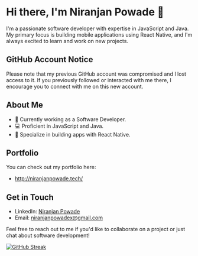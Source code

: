 # Hi there, I'm Niranjan Powade 👋

I'm a passionate software developer with expertise in JavaScript and Java. My primary focus is building mobile applications using React Native, and I'm always excited to learn and work on new projects.

## GitHub Account Notice

Please note that my previous GitHub account was compromised and I lost access to it. If you previously followed or interacted with me there, I encourage you to connect with me on this new account.

## About Me
- 🔭 Currently working as a Software Developer.
- 💻 Proficient in JavaScript and Java.
- 📱 Specialize in building apps with React Native.

## Portfolio
You can check out my portfolio here:

- http://niranjanpowade.tech/

## Get in Touch
- LinkedIn: [Niranjan Powade](https://www.linkedin.com/in/niranjan-powade-8a712a220/)
- Email: [niranjanpowadex@gmail.com](niranjanpowadex@gmail.com)

Feel free to reach out to me if you'd like to collaborate on a project or just chat about software development!

[![GitHub Streak](https://streak-stats.demolab.com?user=niranjanpowade&theme=shadow-green)](https://git.io/streak-stats)
